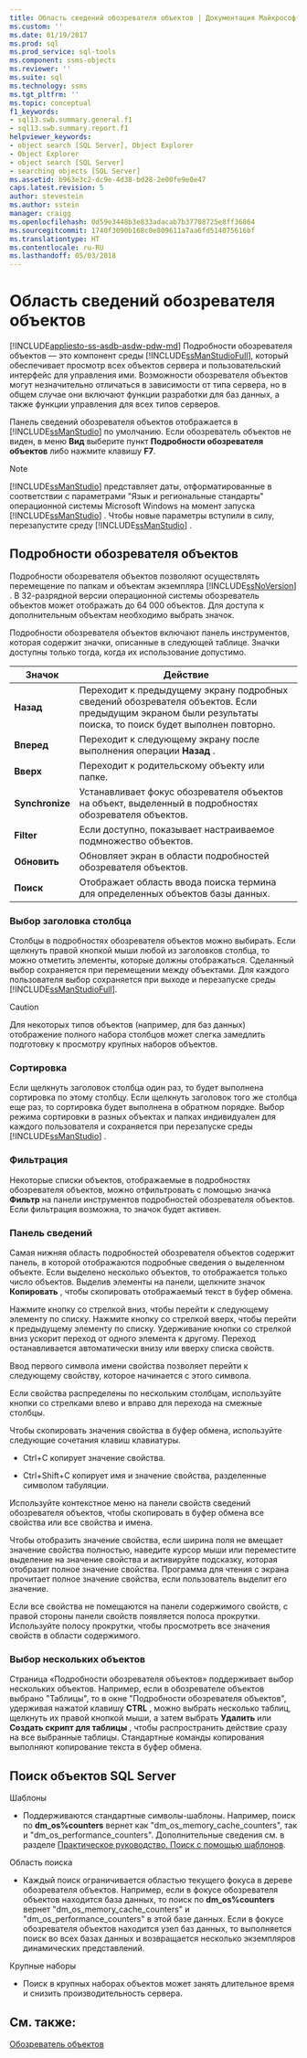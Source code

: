 ```yaml
---
title: Область сведений обозревателя объектов | Документация Майкрософт
ms.custom: ''
ms.date: 01/19/2017
ms.prod: sql
ms.prod_service: sql-tools
ms.component: ssms-objects
ms.reviewer: ''
ms.suite: sql
ms.technology: ssms
ms.tgt_pltfrm: ''
ms.topic: conceptual
f1_keywords:
- sql13.swb.summary.general.f1
- sql13.swb.summary.report.f1
helpviewer_keywords:
- object search [SQL Server], Object Explorer
- Object Explorer
- object search [SQL Server]
- searching objects [SQL Server]
ms.assetid: b963e3c2-dc9e-4d38-bd28-2e00fe9e0e47
caps.latest.revision: 5
author: stevestein
ms.author: sstein
manager: craigg
ms.openlocfilehash: 0d59e3448b3e833adacab7b37708725e8ff36864
ms.sourcegitcommit: 1740f3090b168c0e809611a7aa6fd514075616bf
ms.translationtype: HT
ms.contentlocale: ru-RU
ms.lasthandoff: 05/03/2018
---
```

# <a name="object-explorer-details-pane"></a>Область сведений обозревателя объектов
[!INCLUDE[appliesto-ss-asdb-asdw-pdw-md](../../includes/appliesto-ss-asdb-asdw-pdw-md.md)]
Подробности обозревателя объектов — это компонент среды [!INCLUDE[ssManStudioFull](../../includes/ssmanstudiofull_md.md)], который обеспечивает просмотр всех объектов сервера и пользовательский интерфейс для управления ими. Возможности обозревателя объектов могут незначительно отличаться в зависимости от типа сервера, но в общем случае они включают функции разработки для баз данных, а также функции управления для всех типов серверов.  
  
Панель сведений обозревателя объектов отображается в [!INCLUDE[ssManStudio](../../includes/ssmanstudio_md.md)] по умолчанию. Если обозреватель объектов не виден, в меню **Вид** выберите пункт **Подробности обозревателя объектов** либо нажмите клавишу **F7**.  
  
> [!NOTE]  
> [!INCLUDE[ssManStudio](../../includes/ssmanstudio_md.md)] представляет даты, отформатированные в соответствии с параметрами "Язык и региональные стандарты" операционной системы Microsoft Windows на момент запуска [!INCLUDE[ssManStudio](../../includes/ssmanstudio_md.md)] . Чтобы новые параметры вступили в силу, перезапустите среду [!INCLUDE[ssManStudio](../../includes/ssmanstudio_md.md)] .  
  
## <a name="object-explorer-details"></a>Подробности обозревателя объектов  
Подробности обозревателя объектов позволяют осуществлять перемещение по папкам и объектам экземпляра [!INCLUDE[ssNoVersion](../../includes/ssnoversion_md.md)] . В 32-разрядной версии операционной системы обозреватель объектов может отображать до 64 000 объектов. Для доступа к дополнительным объектам необходимо выбрать значок.  
  
Подробности обозревателя объектов включают панель инструментов, которая содержит значки, описанные в следующей таблице. Значки доступны только тогда, когда их использование допустимо.  
  
|Значок|Действие|  
|--------|----------|  
|**Назад**|Переходит к предыдущему экрану подробных сведений обозревателя объектов. Если предыдущим экраном были результаты поиска, то поиск будет выполнен повторно.|  
|**Вперед**|Переходит к следующему экрану после выполнения операции **Назад** .|  
|**Вверх**|Переходит к родительскому объекту или папке.|  
|**Synchronize**|Устанавливает фокус обозревателя объектов на объект, выделенный в подробностях обозревателя объектов.|  
|**Filter**|Если доступно, показывает настраиваемое подмножество объектов.|  
|**Обновить**|Обновляет экран в области подробностей обозревателя объектов.|  
|**Поиск**|Отображает область ввода поиска термина для определенных объектов базы данных.|  
  
### <a name="column-header-selections"></a>Выбор заголовка столбца  
Столбцы в подробностях обозревателя объектов можно выбирать. Если щелкнуть правой кнопкой мыши любой из заголовков столбца, то можно отметить элементы, которые должны отображаться. Сделанный выбор сохраняется при перемещении между объектами. Для каждого пользователя выбор сохраняется при выходе и перезапуске среды [!INCLUDE[ssManStudioFull](../../includes/ssmanstudiofull_md.md)].  
  
> [!CAUTION]  
> Для некоторых типов объектов (например, для баз данных) отображение полного набора столбцов может слегка замедлить подготовку к просмотру крупных наборов объектов.  
  
### <a name="sorting"></a>Сортировка  
Если щелкнуть заголовок столбца один раз, то будет выполнена сортировка по этому столбцу. Если щелкнуть заголовок того же столбца еще раз, то сортировка будет выполнена в обратном порядке. Выбор режима сортировки в разных объектах и папках индивидуален для каждого пользователя и сохраняется при перезапуске среды [!INCLUDE[ssManStudio](../../includes/ssmanstudio_md.md)] .  
  
### <a name="filtering"></a>Фильтрация  
Некоторые списки объектов, отображаемые в подробностях обозревателя объектов, можно отфильтровать с помощью значка **Фильтр** на панели инструментов подробностей обозревателя объектов. Если фильтрация возможна, то значок будет активен.  
  
### <a name="details-pane"></a>Панель сведений  
Самая нижняя область подробностей обозревателя объектов содержит панель, в которой отображаются подробные сведения о выделенном объекте. Если выделено несколько объектов, то отображается только число объектов. Выделив элементы на панели, щелкните значок **Копировать** , чтобы скопировать отображаемый текст в буфер обмена.  
  
Нажмите кнопку со стрелкой вниз, чтобы перейти к следующему элементу по списку. Нажмите кнопку со стрелкой вверх, чтобы перейти к предыдущему элементу по списку. Удерживание кнопки со стрелкой вниз ускорит переход от одного элемента к другому. Переход останавливается автоматически внизу или вверху списка свойств.  
  
Ввод первого символа имени свойства позволяет перейти к следующему свойству, которое начинается с этого символа.  
  
Если свойства распределены по нескольким столбцам, используйте кнопки со стрелками влево и вправо для перехода на смежные столбцы.  
  
Чтобы скопировать значения свойства в буфер обмена, используйте следующие сочетания клавиш клавиатуры.  
  
-   Ctrl+C копирует значение свойства.  
  
-   Ctrl+Shift+C копирует имя и значение свойства, разделенные символом табуляции.  
  
Используйте контекстное меню на панели свойств сведений обозревателя объектов, чтобы скопировать в буфер обмена все свойства или все свойства и имена.  
  
Чтобы отобразить значение свойства, если ширина поля не вмещает значение свойства полностью, наведите курсор мыши или переместите выделение на значение свойства и активируйте подсказку, которая отобразит полное значение свойства. Программа для чтения с экрана прочитает полное значение свойства, если пользователь выделит его значение.  
  
Если все свойства не помещаются на панели содержимого свойств, с правой стороны панели свойств появляется полоса прокрутки. Используйте полосу прокрутки, чтобы просмотреть все значения свойств в области содержимого.  
  
### <a name="multiple-object-selection"></a>Выбор нескольких объектов  
Страница «Подробности обозревателя объектов» поддерживает выбор нескольких объектов. Например, если в обозревателе объектов выбрано "Таблицы", то в окне "Подробности обозревателя объектов", удерживая нажатой клавишу **CTRL** , можно выбрать несколько таблиц, щелкнуть их правой кнопкой мыши, а затем выбрать **Удалить** или **Создать скрипт для таблицы** , чтобы распространить действие сразу на все выбранные таблицы. Стандартные команды копирования выполняют копирование текста в буфер обмена.  
  
## <a name="sql-server-object-search"></a>Поиск объектов SQL Server  
Шаблоны  
  
-   Поддерживаются стандартные символы-шаблоны. Например, поиск по **dm_os%counters** вернет как "dm_os_memory_cache_counters", так и "dm_os_performance_counters". Дополнительные сведения см. в разделе [Практическое руководство. Поиск с помощью шаблонов](http://msdn.microsoft.com/en-us/449600f8-cc87-4b3f-878a-59c158a88a40).  
  
Область поиска  
  
-   Каждый поиск ограничивается областью текущего фокуса в дереве обозревателя объектов. Например, если в фокусе обозревателя объектов находится база данных, то поиск по **dm_os%counters** вернет "dm_os_memory_cache_counters" и "dm_os_performance_counters" в этой базе данных. Если в фокусе обозревателя объектов находится узел баз данных, то выполняется поиск во всех базах данных и возвращается несколько экземпляров динамических представлений.  
  
Крупные наборы  
  
-   Поиск в крупных наборах объектов может занять длительное время и снизить производительность сервера.  
  
## <a name="see-also"></a>См. также:  
[Обозреватель объектов](../../ssms/object/object-explorer.md)  
  
